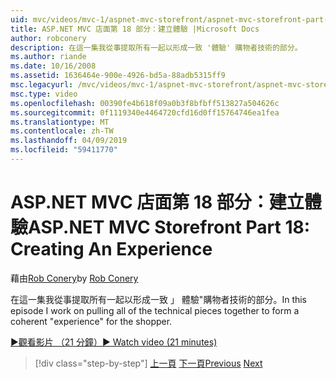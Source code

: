 ```yaml
---
uid: mvc/videos/mvc-1/aspnet-mvc-storefront/aspnet-mvc-storefront-part-18-creating-an-experience
title: ASP.NET MVC 店面第 18 部分：建立體驗 |Microsoft Docs
author: robconery
description: 在這一集我從事提取所有一起以形成一致 '體驗' 購物者技術的部分。
ms.author: riande
ms.date: 10/16/2008
ms.assetid: 1636464e-900e-4926-bd5a-88adb5315ff9
msc.legacyurl: /mvc/videos/mvc-1/aspnet-mvc-storefront/aspnet-mvc-storefront-part-18-creating-an-experience
msc.type: video
ms.openlocfilehash: 00390fe4b618f09a0b3f8bfbff513827a504626c
ms.sourcegitcommit: 0f1119340e4464720cfd16d0ff15764746ea1fea
ms.translationtype: MT
ms.contentlocale: zh-TW
ms.lasthandoff: 04/09/2019
ms.locfileid: "59411770"
---
```

# <a name="aspnet-mvc-storefront-part-18-creating-an-experience"></a><span data-ttu-id="55225-103">ASP.NET MVC 店面第 18 部分：建立體驗</span><span class="sxs-lookup"><span data-stu-id="55225-103">ASP.NET MVC Storefront Part 18: Creating An Experience</span></span>

<span data-ttu-id="55225-104">藉由[Rob Conery](https://github.com/robconery)</span><span class="sxs-lookup"><span data-stu-id="55225-104">by [Rob Conery](https://github.com/robconery)</span></span>

<span data-ttu-id="55225-105">在這一集我從事提取所有一起以形成一致 」 體驗"購物者技術的部分。</span><span class="sxs-lookup"><span data-stu-id="55225-105">In this episode I work on pulling all of the technical pieces together to form a coherent "experience" for the shopper.</span></span>

[<span data-ttu-id="55225-106">&#9654;觀看影片 （21 分鐘）</span><span class="sxs-lookup"><span data-stu-id="55225-106">&#9654; Watch video (21 minutes)</span></span>](https://channel9.msdn.com/Blogs/ASP-NET-Site-Videos/aspnet-mvc-storefront-part-18-creating-an-experience)

> [!div class="step-by-step"]
> <span data-ttu-id="55225-107">[上一頁](aspnet-mvc-storefront-part-17-checkout-with-jeff-atwood.md)
> [下一頁](aspnet-mvc-storefront-part-19-processing-orders-with-windows-workflow.md)</span><span class="sxs-lookup"><span data-stu-id="55225-107">[Previous](aspnet-mvc-storefront-part-17-checkout-with-jeff-atwood.md)
[Next](aspnet-mvc-storefront-part-19-processing-orders-with-windows-workflow.md)</span></span>
